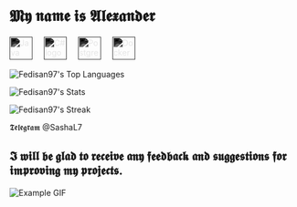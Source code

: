 #  𝕸𝖞 𝖓𝖆𝖒𝖊 𝖎𝖘 𝕬𝖑𝖊𝖝𝖆𝖓𝖉𝖊𝖗 

  <div align="left">
<img src="https://cdn.jsdelivr.net/gh/devicons/devicon/icons/java/java-original.svg" height="40" alt="Java logo" title="Java" style="filter: grayscale(100%) invert(1);" />
    <img width="12" />
<img src="https://cdn.jsdelivr.net/gh/devicons/devicon/icons/csharp/csharp-original.svg" height="40" alt="C# logo" title="C#" style="filter: grayscale(100%) invert(1);"  />
    <img width="12" />
<img src="https://cdn.jsdelivr.net/gh/devicons/devicon/icons/postgresql/postgresql-original.svg" height="40" alt="PostgreSQL logo" title="PostgreSQL" style="filter: grayscale(100%) invert(1);"  />
    <img width="12" />
<img src="https://cdn.jsdelivr.net/gh/devicons/devicon/icons/docker/docker-original.svg" height="40" alt="Docker logo" title="Docker" style="filter: grayscale(100%) invert(1);" />
   </div>

![Fedisan97's Top Languages](https://github-readme-stats.vercel.app/api/top-langs/?username=Fedisan97&theme=gotham&show_icons=true&hide_border=true&layout=compact)

![Fedisan97's Stats](https://github-readme-stats.vercel.app/api?username=Fedisan97&theme=gotham&show_icons=true&hide_border=true&count_private=true)

![Fedisan97's Streak](https://github-readme-streak-stats.herokuapp.com/?user=Fedisan97&theme=gotham&hide_border=true)


𝕿𝖊𝖑𝖊𝖌𝖗𝖆𝖒
@SashaL7

## 𝕴 𝖜𝖎𝖑𝖑 𝖇𝖊 𝖌𝖑𝖆𝖉 𝖙𝖔 𝖗𝖊𝖈𝖊𝖎𝖛𝖊 𝖆𝖓𝖞 𝖋𝖊𝖊𝖉𝖇𝖆𝖈𝖐 𝖆𝖓𝖉 𝖘𝖚𝖌𝖌𝖊𝖘𝖙𝖎𝖔𝖓𝖘 𝖋𝖔𝖗 𝖎𝖒𝖕𝖗𝖔𝖛𝖎𝖓𝖌 𝖒𝖞 𝖕𝖗𝖔𝖏𝖊𝖈𝖙𝖘.
>
 ![Example GIF](https://i.pinimg.com/originals/f7/64/10/f76410086df1c7b9244bfb19b83a4d91.gif)

